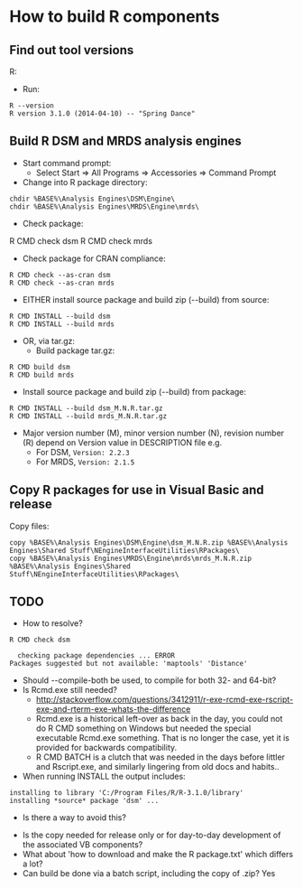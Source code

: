How to build R components
=========================

Find out tool versions
----------------------

R:

* Run:

<p/>

    R --version
    R version 3.1.0 (2014-04-10) -- "Spring Dance"

Build R DSM and MRDS analysis engines
-------------------------------------

* Start command prompt:
  - Select Start => All Programs => Accessories => Command Prompt
* Change into R package directory:

<p/>

    chdir %BASE%\Analysis Engines\DSM\Engine\
    chdir %BASE%\Analysis Engines\MRDS\Engine\mrds\

* Check package:

<p/>
    R CMD check dsm
    R CMD check mrds

* Check package for CRAN compliance:

<p/>

    R CMD check --as-cran dsm
    R CMD check --as-cran mrds

* EITHER install source package and build zip (--build) from source:

<p/>

    R CMD INSTALL --build dsm
    R CMD INSTALL --build mrds

* OR, via tar.gz:
  - Build package tar.gz:

<p/>

    R CMD build dsm
    R CMD build mrds

   - Install source package and build zip (--build) from package:

<p/>

    R CMD INSTALL --build dsm_M.N.R.tar.gz
    R CMD INSTALL --build mrds_M.N.R.tar.gz

* Major version number (M), minor version number (N), revision number (R) depend on Version value in DESCRIPTION file e.g.
  - For DSM, `Version: 2.2.3`
  - For MRDS, `Version: 2.1.5`

Copy R packages for use in Visual Basic and release
---------------------------------------------------

Copy files:

<p/>

    copy %BASE%\Analysis Engines\DSM\Engine\dsm_M.N.R.zip %BASE%\Analysis Engines\Shared Stuff\NEngineInterfaceUtilities\RPackages\
    copy %BASE%\Analysis Engines\MRDS\Engine\mrds\mrds_M.N.R.zip %BASE%\Analysis Engines\Shared Stuff\NEngineInterfaceUtilities\RPackages\

TODO
----

* How to resolve?

<p/>

    R CMD check dsm

      checking package dependencies ... ERROR
    Packages suggested but not available: 'maptools' 'Distance'

* Should --compile-both be used, to compile for both 32- and 64-bit?
* Is Rcmd.exe still needed?
  - http://stackoverflow.com/questions/3412911/r-exe-rcmd-exe-rscript-exe-and-rterm-exe-whats-the-difference
  - Rcmd.exe is a historical left-over as back in the day, you could not do R CMD something on Windows but needed the special executable Rcmd.exe something. That is no longer the case, yet it is provided for backwards compatibility.
  - R CMD BATCH is a clutch that was needed in the days before littler and Rscript.exe, and similarly lingering from old docs and habits..
* When running INSTALL the output includes:

<p/>

    installing to library 'C:/Program Files/R/R-3.1.0/library'
    installing *source* package 'dsm' ...

  - Is there a way to avoid this? 
* Is the copy needed for release only or for day-to-day development of the associated VB components?
* What about 'how to download and make the R package.txt' which differs a lot?
* Can build be done via a batch script, including the copy of .zip? Yes
